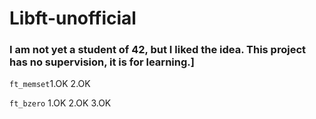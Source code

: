 # Libft-unofficial

### I am not yet a student of 42, but I liked the idea. This project has no supervision, it is for learning.]

`ft_memset`1.OK 2.OK <p>
`ft_bzero` 1.OK 2.OK 3.OK <p>
